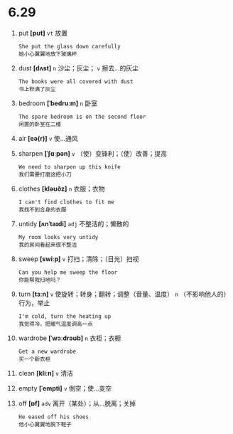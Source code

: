 # 6.29


1. put **[pʊt]** `vt` 放置
    ```
    She put the glass down carefully
    她小心翼翼地放下玻璃杯
    ```

2. dust **[dʌst]** `n` 沙尘；灰尘； `v` 擦去...的灰尘
    ```
    The books were all covered with dust
    书上积满了灰尘
    ```

3. bedroom **[ˈbedruːm]** `n` 卧室
    ```
    The spare bedroom is on the second floor
    闲置的卧室在二楼
    ```

4. air **[eə(r)]** `v` 使...通风

5. sharpen **[ˈʃɑːpən]** `v` （使）变锋利；（使）改善；提高
    ```
    We need to sharpen up this knife
    我们需要打磨这把小刀
    ```

6. clothes **[kləʊðz]** `n` 衣服；衣物
    ```
    I can't find clothes to fit me
    我找不到合身的衣服
    ```

7. untidy **[ʌnˈtaɪdi]** `adj` 不整洁的；懒散的
    ```
    My room looks very untidy
    我的房间看起来很不整洁
    ```

8. sweep **[swiːp]** `v` 打扫；清除；（目光）扫视
    ```
    Can you help me sweep the floor
    你能帮我扫地吗？
    ```

9. turn **[tɜːn]** `v` 使旋转；转身；翻转；调整（音量、温度） `n` （不影响他人的）行为，举止
    ```
    I'm cold, turn the heating up
    我觉得冷，把暖气温度调高一点
    ```

10. wardrobe **[ˈwɔːdrəʊb]** `n` 衣柜；衣橱
    ```
    Get a new wardrobe
    买一个新衣柜
    ```

11. clean **[kliːn]** `v` 清洁

12. empty **[ˈempti]** `v` 倒空；使...变空

13. off **[ɒf]** `adv` 离开（某处）；从...脱离；关掉
    ```
    He eased off his shoes
    他小心翼翼地脱下鞋子
    ```
